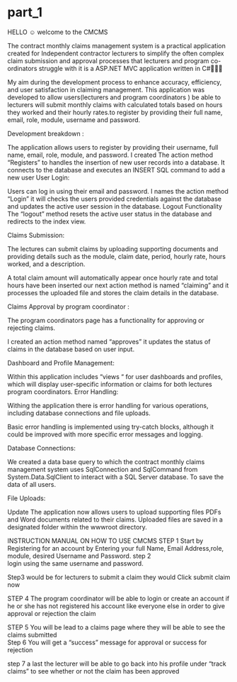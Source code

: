 # part_1

HELLO ☺️ welcome to the CMCMS


The contract monthly claims management system  is a practical application created for Independent contractor lecturers to simplify the often complex claim submission and approval processes that lecturers and program co-ordinators struggle with it is a ASP.NET MVC application written in C#👩🏾‍💻

My aim during the development process to enhance accuracy, efficiency, and user satisfaction in claiming management.
This application was developed to allow users(lecturers and program coordinators ) be able to lecturers will submit monthly claims with calculated totals based on hours they worked and their hourly rates.to register by providing their full name, email, role, module, username and password.

Development breakdown :

The application allows users to register by providing their username, full name, email, role, module, and password.
I created The action method “Registers” to handles the insertion of new user records into a database. It connects to the database and executes an INSERT SQL command to add a new user
User Login:

Users can log in using their email and password.
I names the action method “Login” it will checks the users provided credentials against the database and updates the active user session in the database.
Logout Functionality
The “logout” method resets the active user status in the database and redirects to the index view.

Claims Submission:

The lectures  can submit claims by uploading supporting documents and providing details such as the module, claim date, period, hourly rate, hours worked, and a description.

A total claim amount  will automatically appear once hourly rate and total hours have been inserted 
our next action method is named “claiming” and it processes the uploaded file and stores the claim details in the database.

Claims Approval by program coordinator :

The program coordinators page has a functionality for approving or rejecting claims.

I created an action method named “approves” it  updates the status of claims in the database based on user input.

Dashboard and Profile Management:

Within this application includes “views “ for user dashboards and profiles, which will display user-specific information or claims for both lectures  program coordinators.
Error Handling:

Withing the  application there is  error handling for various operations, including database connections and file uploads.

Basic error handling is implemented using try-catch blocks, although it could be improved with more specific error messages and logging.


Database Connections:

We created a data base query to which the contract monthly claims management system  uses SqlConnection and SqlCommand from System.Data.SqlClient to interact with a SQL Server database. To save the data of all users.


File Uploads:

Update The application now allows users to upload  supporting files PDFs and Word documents related to their claims.
Uploaded files are saved in a designated folder within the wwwroot directory.


INSTRUCTION MANUAL ON HOW TO USE CMCMS
STEP 1 
Start by Registering for an account by  Entering your full Name, Email Address,role, module, desired Username and Password.
step 2  
login using the same  username and password. 
 

Step3 would be for lecturers to submit a claim they would Click submit claim now 


STEP 4 The program coordinator will be able to login or create an account if he or she has not registered his account  like everyone else in order to give approval  or rejection the claim  

STEP 5 
You will be  lead to a claims page where they will be able to see the claims submitted  
Step 6 
You will get a “success” message for approval or success for rejection  


step 7 a
last the lecturer will be able to go back into his profile under “track claims” to see whether or not the claim has been approved 
 






